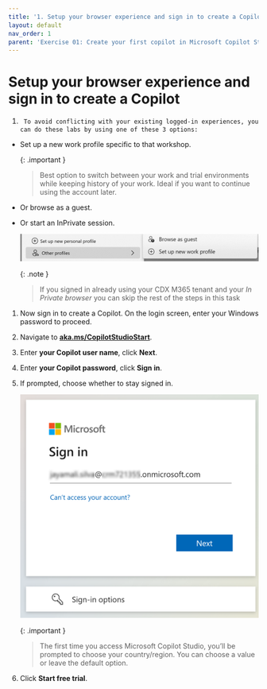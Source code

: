 ```yaml
---
title: '1. Setup your browser experience and sign in to create a Copilot'
layout: default
nav_order: 1
parent: 'Exercise 01: Create your first copilot in Microsoft Copilot Studio'
---
```


# Setup your browser experience and sign in to create a Copilot

1.      To avoid conflicting with your existing logged-in experiences, you can do these labs by using one of these 3 options:

-	Set up a new work profile specific to that workshop.
	
       {: .important }
       > Best option to switch between your work and trial environments while keeping history of your work. Ideal if you want to continue using the account later.


-	Or browse as a guest.

-	Or start an InPrivate session.

       ![InPrivate Screenshot.png](../../media/25c01c335bd6ccd295d7994b8c10f016.png)

       {: .note }
       > If you signed in already using your CDX M365 tenant and your *In Private browser* you can skip the rest of the steps in this task


1.	Now sign in to create a Copilot. On the login screen, enter your Windows password to proceed.

1.	Navigate to **[aka.ms/CopilotStudioStart](aka.ms/CopilotStudioStart)**.

1.	Enter **your Copilot user name**, click **Next**.

1.	Enter **your Copilot password**, click **Sign in**.

1.	If prompted, choose whether to stay signed in.

      ![A_screenshot_of_a_computer_Description_automatically_generated.png](../../media/c3d7d259d3bee3bdfa03cd57a3a621d1.png)

      {: .important }
      >The first time you access Microsoft Copilot Studio, you’ll be prompted to choose your country/region. You can choose a value or leave the default option.

1.	Click **Start free trial**.
